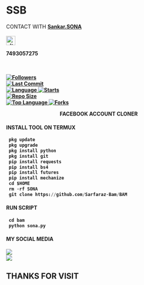 # SSB
CONTACT WITH <a href="https://github.com/Sankar-Sona"><b>Sankar.SONA </a> </br><br>
<img src="https://github.com/Sankar-Sona/Sankar-Sona/blob/main/IMAGE/contact.png" alt="alt text" width="25" height="25"> <br>
<p>7493057275</p>  <br> <br> 


<a href="https://github.com/Sankar-Sona/followers">
<img title="Followers" src="https://img.shields.io/github/followers/Sankar-Sona?label=Followers&color=blue&style=flat-square"></a>

<br>
  <a href="https://github.com/Sankar-Sona/termux-style/stargazers/">
  <a href="https://github.com/Sankar-Sona/SONA">
    <img alt="Last Commit" src="https://img.shields.io/github/last-commit/Sankar-Sona/SONA.svg"/>
  </a>
<br>
  <a href="https://github.com/Sankar-Sona/SONA">
    <img alt="Language" src="https://img.shields.io/github/languages/count/Sankar-Sona/SSB.svg"/>
  </a>
  <a href="https://github.com/Sankar-Sona/SONA">
    <img alt="Starts" src="https://img.shields.io/github/stars/Sankar-Sona/SONA.svg"/>
  </a>
<br>
<a href="https://github.com/Sankar-Sona/SONA">
    <img alt="Repo Size" src="https://img.shields.io/github/repo-size/Sankar-Sona/SONA.svg"/>
  </a>
<br>
<a href="https://github.com/Sankar-Sona/SONA">
    <img alt="Top Language" src="https://img.shields.io/github/languages/top/Sankar-Sona/SONA.svg"/> <a                                                                                                        href="https://github.com/Azim-vau/fcpromax">
    <img alt="Forks" src="https://img.shields.io/github/forks/Sankar-Sona/SONA.svg"/>
  </a>
</div>

</br>
<p align="center">
      FACEBOOK ACCOUNT CLONER
</p>
  
#### INSTALL TOOL ON TERMUX
```python
 pkg update
 pkg upgrade
 pkg install python
 pkg install git
 pip install requests
 pip install bs4
 pip install futures
 pip install mechanize
 cd $HOME 
 rm -rf SONA
 git clone https://github.com/Sarfaraz-Bam/BAM
```
#### RUN SCRIPT
```python
 cd bam
 python sona.py
```


#### MY SOCIAL MEDIA

[![](https://img.shields.io/badge/Github-black?logo=Github&logoColor=red&labelColor=black)](https://github.com/Sarfraz-Ssb) <br>
[![](https://img.shields.io/badge/Facebook-black?logo=Facebook&logoColor=red&labelColor=black)](https://www.facebook.com/msb.Father.of.chutya) <br>

<h2> THANKS FOR VISIT <h2\>
